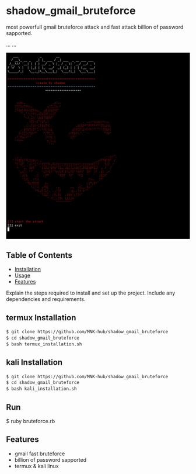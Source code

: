 # shadow_gmail_bruteforce
most powerfull gmail bruteforce attack and fast attack billion of password sapported.
<head>
  ...
  <meta property="og:image" content="https://raw.githubusercontent.com/MNK-hub/shadow_gmail_bruteforce/main/logo.png" />
  ...
</head>

![Logo](https://raw.githubusercontent.com/MNK-hub/shadow_gmail_bruteforce/main/logo.png)

## Table of Contents

- [Installation](#installation)
- [Usage](#usage)
- [Features](#features)

Explain the steps required to install and set up the project. Include any dependencies and requirements.
## termux Installation
```bash
$ git clone https://github.com/MNK-hub/shadow_gmail_bruteforce
$ cd shadow_gmail_bruteforce
$ bash termux_installation.sh
```
## kali Installation
```bash
$ git clone https://github.com/MNK-hub/shadow_gmail_bruteforce
$ cd shadow_gmail_bruteforce
$ bash kali_installation.sh
```
## Run
$ ruby bruteforce.rb

## Features

- gmail fast bruteforce
- billion of password sapported
- termux & kali linux
